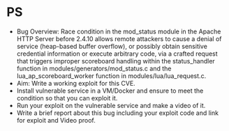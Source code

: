 # PS
- Bug Overview: Race condition in the mod_status module in the Apache HTTP Server before 2.4.10 allows remote attackers to cause a denial of service (heap-based buffer overflow), or possibly obtain sensitive credential information or execute arbitrary code, via a crafted request that triggers improper scoreboard handling within the status_handler function in modules/generators/mod_status.c and the lua_ap_scoreboard_worker function in modules/lua/lua_request.c.
- Aim: Write a working exploit for this CVE.
- Install vulnerable service in a VM/Docker and ensure to meet the condition so that you can exploit it.
- Run your exploit on the vulnerable service and make a video of it.
- Write a brief report about this bug including your exploit code and link for exploit and Video proof.